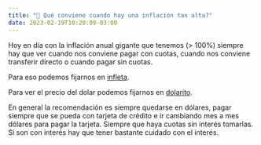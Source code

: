 ```yaml
---
title: "📕 Qué conviene cuando hay una inflación tan alta?"
date: 2023-02-19T10:20:09-03:00
---
```


Hoy en día con la inflación anual gigante que tenemos (> 100%) siempre hay que ver cuando nos conviene pagar con cuotas, cuando nos conviene transferir directo o cuando pagar sin cuotas.

Para eso podemos fijarnos en <a href="https://infleta.com.ar/" target="_blank">infleta</a>.

Para ver el precio del dolar podemos fijarnos en <a href="https://www.dolarito.ar/" target="_blank">dolarito</a>.

En general la recomendación es siempre quedarse en dólares, pagar siempre que se pueda con tarjeta de crédito e ir cambiando mes a mes dólares para pagar la tarjeta. Siempre que haya cuotas sin interés tomarlas. Si son con interés hay que tener bastante cuidado con el interés.